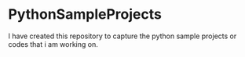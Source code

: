 # PythonSampleProjects
I have created this repository to capture the python sample projects or codes that i am working on.
